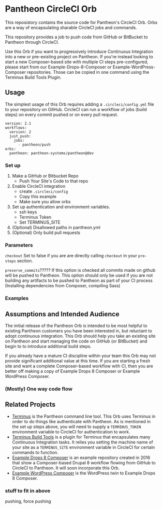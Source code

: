 # Pantheon CircleCI Orb

This reposistory contains the source code for Pantheon's CircleCI Orb. Orbs are a way of encapsulating sharable CircleCI jobs and commands.

This repository provides a job to push code from GitHub or BitBucket to Pantheon through CircleCI.

Use this Orb if you want to progressively introduce Continuous Integration into a new or pre-existing project on Pantheon. If you're instead looking to start a new Composer-based site with multiple CI steps pre-configured, please start from our Example-Drops-8-Composer or Example-WordPress-Composer repositories. Those can be copied in one command using the Terminus Build Tools Plugin.

## Usage

The simplest usage of this Orb requires adding a `.circleci/config.yml` file to your repository on GitHub. CircleCI can run a workflow of jobs (build steps) on every commit pushed or on every pull request.

```
version: 2.1
workflows:
  version: 2
  just_push:
    jobs:
      - pantheon/push
orbs:
  pantheon: pantheon-systems/pantheon@dev
```

### Set up

1. Make a GitHub or Bitbucket Repo
   * Push Your Site's Code to that repo
2. Enable CircleCI integration
   * create `.circleci/config`
   * Copy this example
   *  Make sure you allow orbs
3. Set up authentication and environment variables.
   * ssh keys
   * Terminus Token
   * Set TERMINUS_SITE
4. (Optional) Disallowed paths in pantheon.yml
5. (Optional) Only build pull requests


### Parameters

`checkout` Set to false if you are are directly calling `checkout` in your `pre-steps` section.

`preserve_commits`????? If this option is checked all commits made on github will be pushed to Pantheon. This option should only be used if you are not building any artifacts to be pushed to Pantheon as part of your CI process (Installing dependencies from Composer, compiling Sass)


### Examples


## Assumptions and Intended Audience

The initial release of the Pantheon Orb is intended to be most helpful to existing Pantheon customers you have been interested in, but reluctant to adopt continuous integration. This Orb should help you take an existing site on Pantheon and start managing the code on GitHub (or BitBucket) and begin to to introduce additional build steps.

If you already have a mature CI discipline within your team this Orb may not provide significant additional value at this time. If you are starting a fresh site and want a complete Composer-based workflow with CI, then you are better off making a copy of Example Drops 8 Composer or Example WordPress Composer.

### (Mostly) One way code flow





## Related Projects

- [Terminus](https://pantheon.io/docs/terminus/) is the Pantheon command line tool. This Orb uses Terminus in order to do things like authenticate with Pantheon. As is mentioned in the set up steps above, you will need to supply a `TERMINUS_TOKEN` environment variable to CircleCI for authentication to work.
- [Terminus Build Tools](https://github.com/pantheon-systems/terminus-build-tools-plugin) is a plugin for Terminus that encapsulates many Continuous Integration tasks. It relies you setting the machine name of your site as a `TERMINUS_SITE` environment variable in CircleCI for certain commands to function.
- [Example Drops 8 Composer](https://github.com/pantheon-systems/example-drops-8-composer) is an example repository created in 2016 that show a Composer-based Drupal 8 workflow flowing from GitHub to CircleCI to Pantheon. It will soon incorporate this Orb.
- [Example WordPress Composer](https://github.com/pantheon-systems/example-wordpress-composer) is the WordPress twin to Example Drops 8 Composer.




### stuff to fit in above

pushing, force pushing
